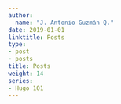 ```yaml
---
author:
  name: "J. Antonio Guzmán Q."
date: 2019-01-01
linktitle: Posts
type:
- post 
- posts
title: Posts
weight: 14
series:
- Hugo 101
---
```




